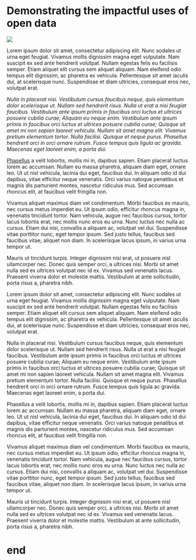 # Demonstrating the impactful uses of open data
<img src="images\other_images\happy-confident-old-european-man-with-crossed-arms-2023-11-27-05-18-15-utc.jpg">

Lorem ipsum dolor sit amet, consectetur adipiscing elit. Nunc sodales ut urna eget feugiat. Vivamus mollis dignissim magna eget vulputate. Nam suscipit ex sed ante hendrerit volutpat. Nullam egestas felis eu facilisis semper. Etiam aliquet elit cursus sem aliquet aliquam. Nam eleifend odio tempus elit dignissim, ac pharetra ex vehicula. Pellentesque sit amet iaculis dui, at scelerisque nunc. Suspendisse et diam ultricies, consequat eros nec, volutpat erat.

*Nulla in placerat nisi. Vestibulum cursus faucibus neque, quis elementum dolor scelerisque ut. Nullam sed hendrerit risus. Nulla ut erat a nisi feugiat faucibus. Vestibulum ante ipsum primis in faucibus orci luctus et ultrices posuere cubilia curae; Aliquam eu neque enim. Vestibulum ante ipsum primis in faucibus orci luctus et ultrices posuere cubilia curae; Quisque sit amet mi non sapien laoreet vehicula. Nullam sit amet magna elit. Vivamus pretium elementum tortor. Nulla facilisi. Quisque et neque purus. Phasellus hendrerit orci in orci ornare rutrum. Fusce tempus quis ligula ac gravida. Maecenas eget laoreet enim, a porta dui.*

[Phasellus](https://www.theodi.org) a velit lobortis, mollis mi in, dapibus sapien. Etiam placerat luctus lorem ac accumsan. Nullam eu massa pharetra, aliquam diam eget, ornare leo. Ut ut nisl vehicula, lacinia dui eget, faucibus dui. In aliquam odio id dui dapibus, vitae efficitur neque venenatis. Orci varius natoque penatibus et magnis dis parturient montes, nascetur ridiculus mus. Sed accumsan rhoncus elit, at faucibus velit fringilla non.

Vivamus aliquet maximus diam vel condimentum. Morbi faucibus ex mauris, nec cursus metus imperdiet eu. Ut ipsum odio, efficitur rhoncus magna in, venenatis tincidunt tortor. Nam vehicula, augue nec faucibus cursus, tortor lacus lobortis erat, nec mollis nunc eros eu urna. Nunc luctus nec nulla ac cursus. Etiam dui nisi, convallis a aliquam ac, volutpat vel dui. Suspendisse vitae porttitor nunc, eget tempor ipsum. Sed justo tellus, faucibus sed faucibus vitae, aliquet non diam. In scelerisque lacus ipsum, in varius urna tempor ut.

Mauris ut tincidunt turpis. Integer dignissim nisi erat, ut posuere nisl ullamcorper nec. Donec quis semper orci, a ultrices nisi. Morbi sit amet nulla sed ex ultrices volutpat nec id ex. Vivamus sed venenatis lacus. Praesent viverra dolor et molestie mattis. Vestibulum at ante sollicitudin, porta risus a, pharetra nibh.

Lorem ipsum dolor sit amet, consectetur adipiscing elit. Nunc sodales ut urna eget feugiat. Vivamus mollis dignissim magna eget vulputate. Nam suscipit ex sed ante hendrerit volutpat. Nullam egestas felis eu facilisis semper. Etiam aliquet elit cursus sem aliquet aliquam. Nam eleifend odio tempus elit dignissim, ac pharetra ex vehicula. Pellentesque sit amet iaculis dui, at scelerisque nunc. Suspendisse et diam ultricies, consequat eros nec, volutpat erat.

Nulla in placerat nisi. Vestibulum cursus faucibus neque, quis elementum dolor scelerisque ut. Nullam sed hendrerit risus. Nulla ut erat a nisi feugiat faucibus. Vestibulum ante ipsum primis in faucibus orci luctus et ultrices posuere cubilia curae; Aliquam eu neque enim. Vestibulum ante ipsum primis in faucibus orci luctus et ultrices posuere cubilia curae; Quisque sit amet mi non sapien laoreet vehicula. Nullam sit amet magna elit. Vivamus pretium elementum tortor. Nulla facilisi. Quisque et neque purus. Phasellus hendrerit orci in orci ornare rutrum. Fusce tempus quis ligula ac gravida. Maecenas eget laoreet enim, a porta dui.

Phasellus a velit lobortis, mollis mi in, dapibus sapien. Etiam placerat luctus lorem ac accumsan. Nullam eu massa pharetra, aliquam diam eget, ornare leo. Ut ut nisl vehicula, lacinia dui eget, faucibus dui. In aliquam odio id dui dapibus, vitae efficitur neque venenatis. Orci varius natoque penatibus et magnis dis parturient montes, nascetur ridiculus mus. Sed accumsan rhoncus elit, at faucibus velit fringilla non.

Vivamus aliquet maximus diam vel condimentum. Morbi faucibus ex mauris, nec cursus metus imperdiet eu. Ut ipsum odio, efficitur rhoncus magna in, venenatis tincidunt tortor. Nam vehicula, augue nec faucibus cursus, tortor lacus lobortis erat, nec mollis nunc eros eu urna. Nunc luctus nec nulla ac cursus. Etiam dui nisi, convallis a aliquam ac, volutpat vel dui. Suspendisse vitae porttitor nunc, eget tempor ipsum. Sed justo tellus, faucibus sed faucibus vitae, aliquet non diam. In scelerisque lacus ipsum, in varius urna tempor ut.

Mauris ut tincidunt turpis. Integer dignissim nisi erat, ut posuere nisl ullamcorper nec. Donec quis semper orci, a ultrices nisi. Morbi sit amet nulla sed ex ultrices volutpat nec id ex. Vivamus sed venenatis lacus. Praesent viverra dolor et molestie mattis. Vestibulum at ante sollicitudin, porta risus a, pharetra nibh.

# end